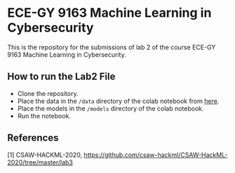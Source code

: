 # ECE-GY 9163 Machine Learning in Cybersecurity
This is the repository for the submissions of lab 2 of the course ECE-GY 9163 Machine Learning in Cybersecurity.

## How to run the Lab2 File
* Clone the repository.
* Place the data in the `/data` directory of the colab notebook from [here](https://drive.google.com/drive/folders/1Rs68uH8Xqa4j6UxG53wzD0uyI8347dSq).
* Place the models in the `/models` directory of the colab notebook.
* Run the notebook.

## References
[1] CSAW-HACKML-2020, https://github.com/csaw-hackml/CSAW-HackML-2020/tree/master/lab3
